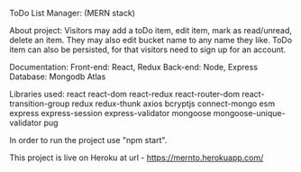 ToDo List Manager: (MERN stack)

About project:
Visitors may add a toDo item, edit item, mark as read/unread, delete an item.
They may also edit bucket name to any name they like.
ToDo item can also be persisted, for that visitors need to sign up for an account.

Documentation:
Front-end: React, Redux
Back-end: Node, Express
Database: Mongodb Atlas

Libraries used:
react
react-dom
react-redux
react-router-dom
react-transition-group
redux
redux-thunk
axios
bcryptjs
connect-mongo
esm
express
express-session
express-validator
mongoose
mongoose-unique-validator
pug

In order to run the project use "npm start".

This project is live on Heroku at url - https://mernto.herokuapp.com/